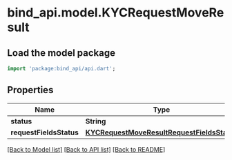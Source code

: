# bind_api.model.KYCRequestMoveResult

## Load the model package
```dart
import 'package:bind_api/api.dart';
```

## Properties
Name | Type | Description | Notes
------------ | ------------- | ------------- | -------------
**status** | **String** |  | [optional] 
**requestFieldsStatus** | [**KYCRequestMoveResultRequestFieldsStatus**](KYCRequestMoveResultRequestFieldsStatus.md) |  | [optional] 

[[Back to Model list]](../README.md#documentation-for-models) [[Back to API list]](../README.md#documentation-for-api-endpoints) [[Back to README]](../README.md)


